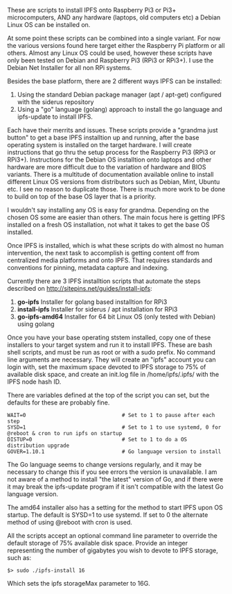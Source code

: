 These are scripts to install IPFS onto Raspberry Pi3 or Pi3+ microcomputers, AND any hardware (laptops, old computers etc) a Debian Linux OS can be installed on.

At some point these scripts can be combined into a single variant. For now the various versions found here target either the Raspberry Pi platform or all others. Almost any Linux OS could be used, however these scripts have only been tested on Debian and Raspberry Pi3 (RPi3 or RPi3+). I use the Debian Net Installer for all non RPi systems.

Besides the base platform, there are 2 different ways IPFS can be installed:
1. Using the standard Debian package manager (apt / apt-get) configured with the siderus repository
2. Using a "go" language (golang) approach to install the go language and ipfs-update to install IPFS.

Each have their merrits and issues. These scripts provide a "grandma just button" to get a base IPFS installtion up and running, after the base operating system is installed on the target hardware. I will create instructions that go thru the setup process for the Raspberry Pi3 (RPi3 or RPi3+). Instructions for the Debian OS installtion onto laptops and other hardware are more difficult due to the variation of hardware and BIOS variants. There is a multitude of documentation available online to install different Linux OS versions from distributors such as Debian, Mint, Ubuntu etc. I see no reason to duplicate those. There is much more work to be done to build on top of the base OS layer that is a priority.

I wouldn't say installing any OS is easy for grandma. Depending on the chosen OS some are easier than others. The main focus here is getting IPFS installed on a fresh OS installation, not what it takes to get the base OS installed.

Once IPFS is installed, which is what these scripts do with almost no human intervention, the next task to accomplish is getting content off from centralized media platforms and onto IPFS. That requires standards and conventions for pinning, metadata capture and indexing. 

Currently there are 3 IPFS installtion scripts that automate the steps described on http://sitepins.net/guides/install-ipfs:
1. **go-ipfs**		Installer for golang based installtion for RPi3
2. **install-ipfs**	Installer for siderus / apt installation for RPi3
3. **go-ipfs-amd64**	Installer for 64 bit Linux OS (only tested with Debian) using golang
  
Once you have your base operating ststem installed, copy one of these installers to your target system and run it to install IPFS. These are bash shell scripts, and must be run as root or with a sudo prefix. No command line arguments are necessary. They will create an "ipfs" account you can login with, set the maximum space devoted to IPFS storage to 75% of available disk space, and create an init.log file in /home/ipfs/.ipfs/ with the IPFS node hash ID. 

There are variables defined at the top of the script you can set, but the defaults for these are probably fine. 

    WAIT=0                               # Set to 1 to pause after each step
    SYSD=1                               # Set to 1 to use systemd, 0 for @reboot & cron to run ipfs on startup
    DISTUP=0                             # Set to 1 to do a OS distribution upgrade
    GOVER=1.10.1                         # Go language version to install

The Go language seems to change versions regularly, and it may be necessary to change this if you see errors the version is unavailable. I am not aware of a method to install "the latest" version of Go, and if there were it may break the ipfs-update program if it isn't compatible with the latest Go language version.

The amd64 installer also has a setting for the method to start IPFS upon OS startup. The default is SYSD=1 to use systemd. If set to 0 the alternate method of using @reboot with cron is used.

All the scripts accept an optional command line parameter to override the default storage of 75% available disk space. Provide an integer representing the number of gigabytes you wish to devote to IPFS storage, such as:

    $> sudo ./ipfs-install 16

Which sets the ipfs storageMax parameter to 16G. 
 
